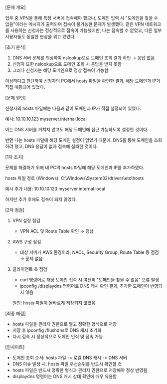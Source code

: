 [문제 개요]

업무 중 VPN을 통해 특정 서버에 접속해야 했으나, 도메인 입력 시 "도메인을 찾을 수 없음"이라는 메시지가 출력되며 접속이 불가능한 문제가 발생했다.
같은 VPN 네트워크를 사용하는 신청자는 정상적으로 접속이 가능했지만, 나는 접속할 수 없었고, 다른 일부 사용자들도 동일한 현상을 겪고 있었다.

[초기 분석]

1. DNS 서버 문제를 의심하여 nslookup으로 도메인 조회 결과 확인 → 응답 없음
2. 신청자 또한 nslookup으로 도메인 조회 시 응답을 받지 못함
3. 그러나 신청자는 해당 도메인으로 정상 접속이 가능함

이상하다고 판단하여 신청자의 PC에서 hosts 파일을 확인한 결과, 해당 도메인과 IP가 직접 매핑되어 있었다.

[문제 원인]

신청자의 hosts 파일에는 다음과 같이 도메인과 IP가 직접 설정되어 있었다.

예시:
10.10.10.123 myserver.internal.local

이는 DNS 서버를 거치지 않고도 해당 도메인에 접근 가능하도록 설정한 것이다.

반면 나는 hosts 파일에 해당 도메인 설정이 없었기 때문에, DNS를 통해 도메인을 조회하려 했고, DNS 응답이 없자 접속에 실패한 것이다.


[1차 조치]

문제를 해결하기 위해 내 PC의 hosts 파일에 해당 도메인과 IP를 추가하였다.

hosts 파일 경로 (Windows):
C:\Windows\System32\drivers\etc\hosts

예시 추가 내용:
10.10.10.123 myserver.internal.local

하지만 추가 후에도 접속이 되지 않았다.


[2차 점검]

1. VPN 설정 점검
   - VPN ACL 및 Route Table 확인 → 정상

2. AWS 구성 점검
   - 대상 서버가 AWS 환경이라, NACL, Security Group, Route Table 등 점검 → 문제 없음

3. 클라이언트 측 점검
   - curl 명령어로 해당 도메인 접속 시 여전히 "도메인을 찾을 수 없음" 오류 발생
   - ipconfig /displaydns 명령어로 DNS 캐시 확인 결과, 추가한 도메인이 반영되지 않음

   원인: hosts 파일이 올바르게 저장되지 않았음


[최종 해결]

- hosts 파일을 관리자 권한으로 열고 정확한 형식으로 저장
- 저장 후 ipconfig /flushdns로 DNS 캐시 초기화
- 다시 접속 시 정상적으로 도메인 인식 및 접속 가능


[인사이트]

- 도메인 조회 순서: hosts 파일 -> 로컬 DNS 캐시 -> DNS 서버
- DNS 이슈 발생 시, hosts 파일 우선순위를 반드시 확인할 것
- hosts 파일은 반드시 정확한 형식과 관리자 권한으로 저장해야 정상 반영됨
- displaydns 명령어는 DNS 캐시 상태 확인에 매우 유용함
